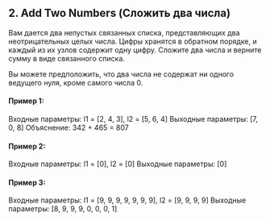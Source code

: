 ## 2. Add Two Numbers (Сложить два числа)

Вам дается два непустых связанных списка, представляющих два неотрицательных целых числа. Цифры хранятся в обратном порядке, и каждый из их узлов содержит одну цифру. Сложите два числа и верните сумму в виде связанного списка.

Вы можете предположить, что два числа не содержат ни одного ведущего нуля, кроме самого числа 0.

#### Пример 1:

Входные параметры: l1 = [2, 4, 3], l2 = [5, 6, 4]
Выходные параметры: [7, 0, 8]
Объяснение: 342 + 465 = 807

#### Пример 2:

Входные параметры: l1 = [0], l2 = [0]
Выходные параметры: [0]

#### Пример 3:

Входные параметры: l1 = [9, 9, 9, 9, 9, 9, 9], l2 = [9, 9, 9, 9]
Выходные параметры: [8, 9, 9, 9, 0, 0, 0, 1]